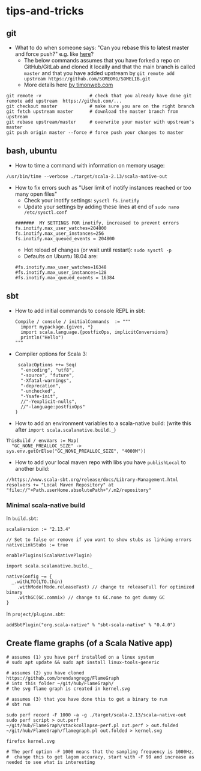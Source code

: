 # tips-and-tricks

## git

* What to do when someone says: "Can you rebase this to latest master and force push?" e.g. like [here](https://github.com/lampepfl/dotty/pull/11878#pullrequestreview-620149574)?
  * The below commands assumes that you have forked a repo on GitHub/GitLab and cloned it locally and that the main branch is called `master` and that you have added upstream by `git remote add upstream https://github.com/SOMEORG/SOMELIB.git`
  * More details here [by timonweb.com](https://timonweb.com/misc/how-to-update-a-forked-repo-from-an-upstream-with-git-rebase-or-merge/)
```
git remote -v                  # check that you already have done git remote add upstream  https://github.com/...
git checkout master            # make sure you are on the right branch
git fetch upstream master      # download the master branch from upstream
git rebase upstream/master     # overwrite your master with upstream's master
git push origin master --force # force push your changes to master
```

## bash, ubuntu

* How to time a command with information on memory usage:
```
/usr/bin/time --verbose ./target/scala-2.13/scala-native-out
```

* How to fix errors such as "User limit of inotify instances reached or too many open files"
  * Check your inotify settings: `sysctl fs.inotify`
  * Update your settings by adding these lines at end of `sudo nano /etc/sysctl.conf`
  ```
  #######  MY SETTINGS FOR inotify, increased to prevent errors
  fs.inotify.max_user_watches=204800
  fs.inotify.max_user_instances=256
  fs.inotify.max_queued_events = 204800
  ```
  * Hot reload of changes (or wait until restart): `sudo sysctl -p`
  * Defaults on Ubuntu 18.04 are: 
  ```
  #fs.inotify.max_user_watches=16348
  #fs.inotify.max_user_instances=128
  #fs.inotify.max_queued_events = 16384
  ```

## sbt

* How to add initial commands to console REPL in sbt:
  ```
  Compile / console / initialCommands  := """
    import mypackage.{given, *}
    import scala.language.{postfixOps, implicitConversions}
    println("Hello")
  """
  ```
* Compiler options for Scala 3:
  ```
   scalacOptions ++= Seq(
    "-encoding", "utf8", 
    "-source", "future",
    "-Xfatal-warnings",  
    "-deprecation",
    "-unchecked",
    "-Ysafe-init",
    //"-Yexplicit-nulls",
    //"-language:postfixOps"
  )
  ```
* How to add an environment variables to a scala-native build: (write this after `import scala.scalanative.build._`)
```
ThisBuild / envVars := Map(  
  "GC_NONE_PREALLOC_SIZE" -> sys.env.getOrElse("GC_NONE_PREALLOC_SIZE", "4000M"))
```

* How to add your local maven repo with libs you have `publishLocal` to another build:
```
//https://www.scala-sbt.org/release/docs/Library-Management.html
resolvers += "Local Maven Repository" at "file://"+Path.userHome.absolutePath+"/.m2/repository"
```
### Minimal scala-native build
In `build.sbt`:
```
scalaVersion := "2.13.4"

// Set to false or remove if you want to show stubs as linking errors
nativeLinkStubs := true

enablePlugins(ScalaNativePlugin)

import scala.scalanative.build._

nativeConfig ~= { 
  _.withLTO(LTO.thin)
    .withMode(Mode.releaseFast) // change to releaseFull for optimized binary
    .withGC(GC.commix) // change to GC.none to get dummy GC
}
```
In `project/plugins.sbt`:
```
addSbtPlugin("org.scala-native" % "sbt-scala-native" % "0.4.0")
```

## Create flame graphs (of a Scala Native app)

```
# assumes (1) you have perf installed on a linux system
# sudo apt update && sudo apt install linux-tools-generic

# assumes (2) you have cloned https://github.com/brendangregg/FlameGraph
# into this folder ~/git/hub/FlameGraph/
# the svg flame graph is created in kernel.svg 

# assumes (3) that you have done this to get a binary to run
# sbt run

sudo perf record -F 1000 -a -g ./target/scala-2.13/scala-native-out
sudo perf script > out.perf
~/git/hub/FlameGraph/stackcollapse-perf.pl out.perf > out.folded
~/git/hub/FlameGraph/flamegraph.pl out.folded > kernel.svg

firefox kernel.svg

# The perf option -F 1000 means that the sampling frequency is 1000Hz, 
#  change this to get lagom accuracy, start with -F 99 and increase as needed to see what is interesting
```
